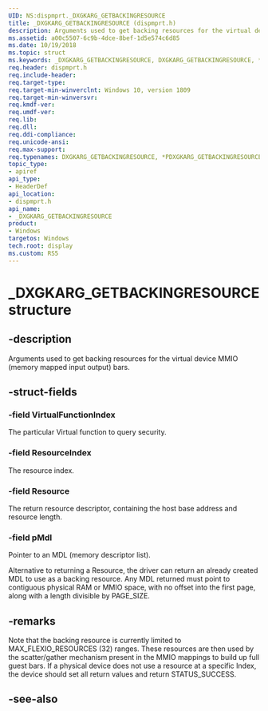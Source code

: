 ```yaml
---
UID: NS:dispmprt._DXGKARG_GETBACKINGRESOURCE
title: _DXGKARG_GETBACKINGRESOURCE (dispmprt.h)
description: Arguments used to get backing resources for the virtual device MMIO (memory mapped input output) bars.
ms.assetid: a00c5507-6c9b-4dce-8bef-1d5e574c6d85
ms.date: 10/19/2018
ms.topic: struct
ms.keywords: _DXGKARG_GETBACKINGRESOURCE, DXGKARG_GETBACKINGRESOURCE, *PDXGKARG_GETBACKINGRESOURCE, 
req.header: dispmprt.h
req.include-header:
req.target-type:
req.target-min-winverclnt: Windows 10, version 1809
req.target-min-winversvr:
req.kmdf-ver:
req.umdf-ver:
req.lib:
req.dll:
req.ddi-compliance:
req.unicode-ansi:
req.max-support:
req.typenames: DXGKARG_GETBACKINGRESOURCE, *PDXGKARG_GETBACKINGRESOURCE
topic_type: 
- apiref
api_type: 
- HeaderDef
api_location: 
- dispmprt.h
api_name: 
- _DXGKARG_GETBACKINGRESOURCE
product:
- Windows
targetos: Windows
tech.root: display
ms.custom: RS5
---
```


# _DXGKARG_GETBACKINGRESOURCE structure

## -description

Arguments used to get backing resources for the virtual device MMIO (memory mapped input output) bars.

## -struct-fields

### -field VirtualFunctionIndex

The particular Virtual function to query security.

### -field ResourceIndex

The resource index.

### -field Resource

The return resource descriptor, containing the host base address and resource length.

### -field pMdl
 
Pointer to an MDL (memory descriptor list). 

Alternative to returning a Resource, the driver can return an already created MDL to use as a backing resource. Any MDL returned must point to contiguous physical RAM or MMIO space, with no offset into the first page, along with a length divisible by PAGE_SIZE.

## -remarks

Note that the backing resource is currently limited to MAX_FLEXIO_RESOURCES (32) ranges. These resources are then used by the scatter/gather mechanism present in the MMIO mappings to build up full guest bars. If a physical device does not use a resource at a specific Index, the device should set all return values and return STATUS_SUCCESS.

## -see-also
